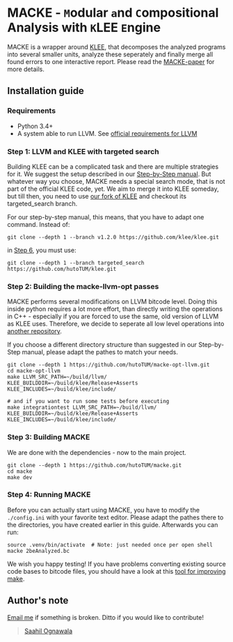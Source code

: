 # MACKE - `M`odular `a`nd `C`ompositional Analysis with `K`LEE `E`ngine

MACKE is a wrapper around [KLEE](https://klee.github.io/), that decomposes the analyzed programs into several smaller units, analyze these seperately and finally merge all found errors to one interactive report. Please read the [MACKE-paper](https://www.researchgate.net/publication/305641321_MACKE_-_Compositional_Analysis_of_Low-Level_Vulnerabilities_with_Symbolic_Execution) for more details.

## Installation guide

### Requirements
* Python 3.4+
* A system able to run LLVM. See [official requirements for LLVM](http://www.llvm.org/docs/GettingStarted.html#requirements)

### Step 1: LLVM and KLEE with targeted search
Building KLEE can be a complicated task and there are multiple strategies for it. We suggest the setup described in our [Step-by-Step manual](https://github.com/hutoTUM/install-klee). But whatever way you choose, MACKE needs a special search mode, that is not part of the official KLEE code, yet. We aim to merge it into KLEE someday, but till then, you need to use [our fork of KLEE](https://github.com/hutoTUM/klee/) and checkout its targeted_search branch.

For our step-by-step manual, this means, that you have to adapt one command. Instead of:
```
git clone --depth 1 --branch v1.2.0 https://github.com/klee/klee.git
```
in [Step 6](https://github.com/hutoTUM/install-klee#step-6-klee), you must use:
```
git clone --depth 1 --branch targeted_search https://github.com/hutoTUM/klee.git
```

### Step 2: Building the macke-llvm-opt passes
MACKE performs several modifications on LLVM bitcode level. Doing this inside python requires a lot more effort, than directly writing the operations in C++ - especially if you are forced to use the same, old version of LLVM as KLEE uses. Therefore, we decide to seperate all low level operations into [another repository](https://github.com/hutoTUM/macke-opt-llvm).

If you choose a different directory structure than suggested in our Step-by-Step manual, please adapt the pathes to match your needs.

```
git clone --depth 1 https://github.com/hutoTUM/macke-opt-llvm.git
cd macke-opt-llvm
make LLVM_SRC_PATH=~/build/llvm/ KLEE_BUILDDIR=~/build/klee/Release+Asserts KLEE_INCLUDES=~/build/klee/include/

# and if you want to run some tests before executing
make integrationtest LLVM_SRC_PATH=~/build/llvm/ KLEE_BUILDDIR=~/build/klee/Release+Asserts KLEE_INCLUDES=~/build/klee/include/
```

### Step 3: Building MACKE
We are done with the dependencies - now to the main project.
```
git clone --depth 1 https://github.com/hutoTUM/macke.git
cd macke
make dev
```

### Step 4: Running MACKE
Before you can actually start using MACKE, you have to modify the `./config.ini` with your favorite text editor. Please adapt the pathes there to the directories, you have created earlier in this guide. Afterwards you can run:
```
source .venv/bin/activate  # Note: just needed once per open shell
macke 2beAnalyzed.bc
```

We wish you happy testing! If you have problems converting existing source code bases to bitcode files, you should have a look at this [tool for improving make](https://github.com/hutoTUM/MakeAdditions).


## Author's note

[Email me](mailto:ognawala@in.tum.de) if something is broken. Ditto if you would like to contribute!

> [Saahil Ognawala](https://www.i22.in.tum.de/index.php?id=31&L=1)
